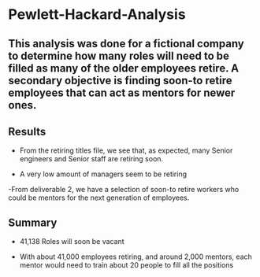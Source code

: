 # Pewlett-Hackard-Analysis
## This analysis was done for a fictional company to determine how many roles will need to be filled as many of the older employees retire. A secondary objective is finding soon-to retire employees that can act as mentors for newer ones. 

 
## Results
- From the retiring titles file, we see that, as expected, many Senior engineers and Senior staff are retiring soon. 

- A very low amount of managers seem to be retiring 

-From deliverable 2, we have a selection of soon-to retire workers who could be mentors for the next generation of employees. 
 
## Summary
- 41,138 Roles will soon be vacant

- With about 41,000 employees retiring, and around 2,000 mentors, each mentor would need to train about 20 people to fill all the positions

